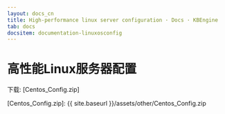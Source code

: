 ```yaml
---
layout: docs_cn
title: High-performance linux server configuration · Docs · KBEngine
tab: docs
docsitem: documentation-linuxosconfig
---
```


高性能Linux服务器配置
====================

下载: 
[Centos_Config.zip]



[Centos_Config.zip]: {{ site.baseurl }}/assets/other/Centos_Config.zip